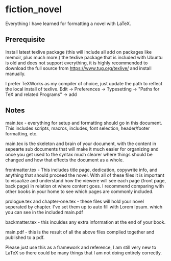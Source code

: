 # fiction_novel

Everything I have learned for formatting a novel with LaTeX.

## Prerequisite

Install latest texlive package (this will include all add on packages like memoir, plus much more.) the texlive package that is included with Ubuntu is old and does not support everything, it is highly recommended to download the full source from https://www.tug.org/texlive/ and install manually.  

I prefer TeXWorks as my compiler of choice, just update the path to reflect the local install of texlive. Edit -> Preferences -> Typesetting -> "Paths for TeX and related Programs" -> add


## Notes

main.tex - everything for setup and formatting should go in this document. This includes scripts, macros, includes, font selection, header/footer formatting, etc.

main.tex is the skeleton and brain of your document, with the content in sepearte sub documents that will make it much easier for organizing and once you get used to the syntax much clearer where things should be changed and how that effects the document as a whole.

frontmatter.tex - This includes title page, dedication, copywrite info, and anything that should proceed the novel. With all of these files it is important to visualize and understand how the viewere will see each page (front page, back page) in relation ot where content goes. I recommend comparing with other books in your home to see which pages are commonly included.

prologue.tex and chapter-one.tex - these files will hold your novel seperated by chapter. I've set them up to auto fill with Lorem Ipsum. which you can see in the included main.pdf

backmatter.tex - this inculdes any extra information at the end of your book.

main.pdf - this is the result of all the above files complied together and published to a pdf.


Please just use this as a framework and reference, I am still very new to LaTeX so there could be many things that I am not doing entirely correctly.
